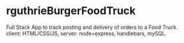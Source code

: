 # rguthrieBurgerFoodTruck
Full Stack App to track posting and delivery of orders to a Food Truck.  client: HTML/CSS/JS, server: node+express, handlebars, mySQL.

